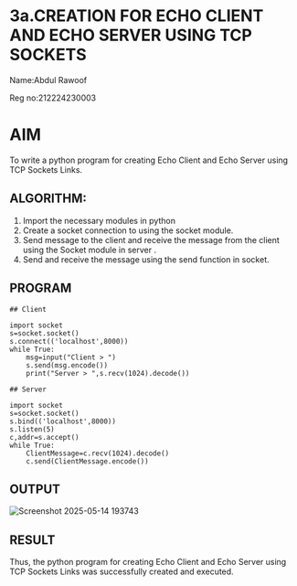 # 3a.CREATION FOR ECHO CLIENT AND ECHO SERVER USING TCP SOCKETS
Name:Abdul Rawoof

Reg no:212224230003
# AIM
To write a python program for creating Echo Client and Echo Server using TCP
Sockets Links.
## ALGORITHM:
1. Import the necessary modules in python
2. Create a socket connection to using the socket module.
3. Send message to the client and receive the message from the client using the Socket module in
 server .
4. Send and receive the message using the send function in socket.
## PROGRAM
```
## Client

import socket 
s=socket.socket() 
s.connect(('localhost',8000)) 
while True: 
    msg=input("Client > ") 
    s.send(msg.encode()) 
    print("Server > ",s.recv(1024).decode())

## Server

import socket 
s=socket.socket() 
s.bind(('localhost',8000)) 
s.listen(5) 
c,addr=s.accept() 
while True: 
    ClientMessage=c.recv(1024).decode() 
    c.send(ClientMessage.encode())
```
## OUTPUT
![Screenshot 2025-05-14 193743](https://github.com/user-attachments/assets/135c9bd4-aa9a-41a1-a695-68fb95285697)

## RESULT
Thus, the python program for creating Echo Client and Echo Server using TCP Sockets Links 
was successfully created and executed.
